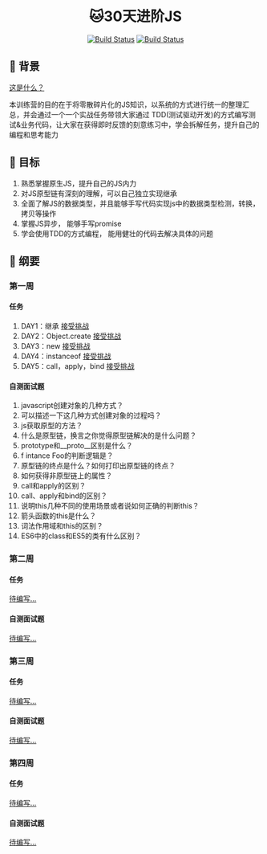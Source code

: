 <h1 align="center">🐱30天进阶JS</h1>

<!-- 徽标 -->
<p align="center">
   <a href=""><img id="like" src="https://img.shields.io/badge/公众号-一只爱摸鱼的猫-red.svg" alt="Build Status"></a>
   <a href=""><img id="read" src="https://img.shields.io/badge/刻意练习-TDD-blue.svg" alt="Build Status"></a>
</p>


## 🥚 背景

[这是什么？](https://mp.weixin.qq.com/s/58acXxCEtE7VxsWEOCkeUg)

本训练营的目的在于将零散碎片化的JS知识，以系统的方式进行统一的整理汇总，并会通过一个一个实战任务带领大家通过 TDD(测试驱动开发)的方式编写测试&业务代码，让大家在获得即时反馈的刻意练习中，学会拆解任务，提升自己的编程和思考能力

## 🍳 目标
1. 熟悉掌握原生JS，提升自己的JS内力
2. 对JS原型链有深刻的理解，可以自己独立实现继承
3. 全面了解JS的数据类型，并且能够手写代码实现js中的数据类型检测，转换，拷贝等操作
4. 掌握JS异步， 能够手写promise
5. 学会使用TDD的方式编程， 能用健壮的代码去解决具体的问题

## 🧀 纲要

### 第一周
#### 任务
1. DAY1：继承 [接受挑战](https://github.com/murphywuwu/30-Days-JS/issues/1)
2. DAY2：Object.create [接受挑战](https://github.com/murphywuwu/30-Days-JS/issues/2)
2. DAY3：new [接受挑战](https://github.com/murphywuwu/30-Days-JS/issues/3)
3. DAY4：instanceof [接受挑战](https://github.com/murphywuwu/30-Days-JS/issues/4)
5. DAY5：call，apply，bind [接受挑战](https://github.com/murphywuwu/30-Days-JS/issues/5)

#### 自测面试题 
1. javascript创建对象的几种方式？
2. 可以描述一下这几种方式创建对象的过程吗？
3. js获取原型的方法？
4. 什么是原型链，换言之你觉得原型链解决的是什么问题？
5. prototype和__proto__区别是什么？
6. f intance Foo的判断逻辑是？
7. 原型链的终点是什么？如何打印出原型链的终点？
8. 如何获得非原型链上的属性？
9. call和apply的区别？
10. call、apply和bind的区别？
11. 说明this几种不同的使用场景或者说如何正确的判断this？
12. 箭头函数的this是什么？
13. 词法作用域和this的区别？
14. ES6中的class和ES5的类有什么区别？

### 第二周

#### 任务

[待编写...]()

#### 自测面试题
[待编写...]()


### 第三周

#### 任务

[待编写...]()

#### 自测面试题
[待编写...]()

### 第四周

#### 任务
[待编写...]()

#### 自测面试题
[待编写...]()